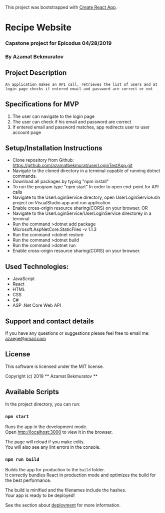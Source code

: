 This project was bootstrapped with [Create React App](https://github.com/facebook/create-react-app).

# Recipe Website

### Capstone project for Epicodus 04/28/2019

### By Azamat Bekmuratov

## Project Description

    An application makes an API call, retrieves the list of users and at login page checks if entered email and password are correct or not

## Specifications for MVP

1. The user can navigate to the login page
2. The user can check if his email and password are correct
3. If entered email and password matches, app redirects user to user account page

## Setup/Installation Instructions

- Clone repository from Github: https://github.com/azamatbekmurat/userLoginTestApp.git
- Navigate to the cloned directory in a terminal capable of running dotnet commands.
- Download all packages by typing "npm install"
- To run the program type "npm start"
  In order to open end-point for API calls
- Navigate to the UserLoginService directory, open UserLoginService.sln project on VisualStudio app and run application
- Enable cross-origin resource sharing(CORS) on your browser.
  OR
- Navigate to the UserLoginService/UserLoginService directorey in a terminal
- Run the command >dotnet add package Microsoft.AspNetCore.StaticFiles -v 1.1.3
- Run the command >dotnet restore
- Run the command >dotnet build
- Run the command >dotnet run
- Enable cross-origin resource sharing(CORS) on your browser.

## Used Technologies:

- JavaScript
- React
- HTML
- CSS
- C#
- ASP .Net Core Web API

## Support and contact details

If you have any questions or suggestions please feel free to email me: azaege@gmail.com

## License

This software is licensed under the MIT license.

Copyright (c) 2019 ** Azamat Bekmuratov **

## Available Scripts

In the project directory, you can run:

### `npm start`

Runs the app in the development mode.<br>
Open [http://localhost:3000](http://localhost:3000) to view it in the browser.

The page will reload if you make edits.<br>
You will also see any lint errors in the console.

### `npm run build`

Builds the app for production to the `build` folder.<br>
It correctly bundles React in production mode and optimizes the build for the best performance.

The build is minified and the filenames include the hashes.<br>
Your app is ready to be deployed!

See the section about [deployment](https://facebook.github.io/create-react-app/docs/deployment) for more information.
